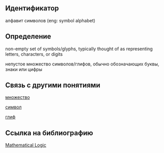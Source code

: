 ## Идентификатор

алфавит символов (eng: symbol alphabet)

## Определение

non-empty set of symbols/glyphs, typically thought of as representing letters, characters, or digits

непустое множество символов/глифов, обычно обозначающих буквы, знаки или цифры

## Связь с другими понятиями

[множество](https://github.com/Dememedp/yapis-course/blob/main/concept/Set.md)

[символ](https://github.com/Dememedp/yapis-course/blob/main/concept/Symbol.md)

[глиф](https://github.com/Dememedp/yapis-course/blob/main/concept/Glyph.md)

## Ссылка на библиографию

[Mathematical Logic]()
